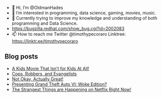 - 👋 Hi, I’m @OldmanHades
- 👀 I’m interested in programming, data science, gaming, movies, music.
- 🌱 Currently trying to improve my knowledge and understanding of both programming and Data Science.
- https://bugzilla.redhat.com/show_bug.cgi?id=2002083
- 📫 How to reach me Twitter @timothypecoraro
Linktree: https://linktr.ee/timothypecoraro

## Blog posts
<!-- BLOG-POST-LIST:START -->
- [A Kids Movie That Isn’t for Kids At All!](https://medium.com/@timothypecoraro/a-kids-movie-that-isnt-for-kids-at-all-c89653c257f1?source=rss-5097f5c9b801------2)
- [Cops, Robbers, and Evangelists](https://medium.com/@timothypecoraro/cops-robbers-and-evangelists-58e1297db19b?source=rss-5097f5c9b801------2)
- [Not Okay, Actually Great!](https://medium.com/@timothypecoraro/not-okay-actually-great-7f4fef9a04cd?source=rss-5097f5c9b801------2)
- [Presenting Grand Theft Auto VI: Woke Edition?](https://medium.com/@timothypecoraro/grand-theft-auto-vi-woke-edition-57eb9852fb78?source=rss-5097f5c9b801------2)
- [The Strangest Things are Happening on Netflix Right Now!](https://medium.com/@timothypecoraro/the-strangest-things-are-happening-on-netflix-right-now-150affb886c1?source=rss-5097f5c9b801------2)
<!-- BLOG-POST-LIST:END -->
